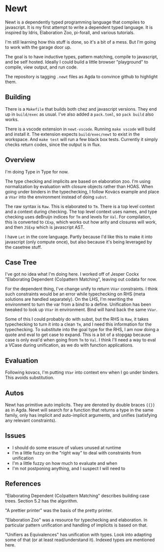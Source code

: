 
# Newt

Newt is a dependently typed programming language that compiles to javascript. It is
my first attempt to write a dependent typed language. It is inspired by Idris,
Elaboration Zoo, pi-forall, and various tutorials.

I'm still learning how this stuff is done, so it's a bit of a mess. But I'm going to
work with the garage door up.

The goal is to have inductive types, pattern matching, compile to javascript, and be
self hosted. Ideally I could build a little browser "playground" to compile, view
output, and run code.

The repository is tagging `.newt` files as Agda to convince github to highlight them.

## Building

There is a `Makefile` that builds both chez and javascript versions.  They end up in
`build/exec` as usual.  I've also added a `pack.toml`, so `pack build` also works.

There is a vscode extension in `newt-vscode`. Running `make vscode` will build and install it. The extension expects `build/exec/newt` to exist in the workspace. And `make test` will run a few black box tests. Currently it simply checks return codes, since the output is in flux.

## Overview

I'm doing Type in Type for now.

The type checking and implicits are based on elaboration zoo. I'm using normalization
by evaluation with closure objects rather than HOAS.  When going under binders in the
typechecking, I follow Kovács example and place a `VVar` into the environment instead of
doing `subst`.

The raw syntax is `Raw`. This is elaborated to `Tm`. There is a top level context and a
context during checking. The top level context uses names, and type checking uses deBruijn
indices for `Tm` and levels for `Val`.  For compilation, this is converted to `CExp`, which works out how arity and closures will work, and then `JSExp` which is javascript AST.

I have `Let` in the core language. Partly because I'd like this to make it into javascript (only compute once), but also because it's being leveraged by the casetree stuff.

## Case Tree

I've got no idea what I'm doing here. I worked off of Jesper Cockx "Elaborating Dependent (Co)pattern Matching", leaving out codata for now.

For the dependent thing, I've change unify to return `VVar` constraints. I think such constraints would be an error while typechecking on RHS (meta solutions are handled separately). On the LHS, I'm rewriting the environment to turn the var from a bind to a define. Unification has been tweaked to look up `VVar` in environment. Bind will hand back the same `VVar`.

Some of this I could probably do with subst, but the RHS is `Raw`, it takes typechecking to turn it into a clean `Tm`, and I need this information for the typechecking.  To substitute into the goal type for the RHS, I am now
doing a quote and eval to get case to expand. This is a bit of a stopgap because case is only eval'd when going
from `Tm` to `Val`. I think I'll need a way to eval a VCase during unification, as we do with function applications.

## Evaluation

Following kovacs, I'm putting `VVar` into context env when I go under binders. This avoids substitution.

## Autos

Newt has primitive auto implicits. They are denoted by double braces `{{}}` as in Agda. Newt will search for a function that returns a type in the same family, only has implicit and auto-implicit arguments, and unifies (satisfying any relevant constraints).

## Issues

- I should do some erasure of values unused at runtime
- I'm a little fuzzy on the "right way" to deal with constraints from unification
- I'm a little fuzzy on how much to evaluate and when
- I'm not postponing anything, and I suspect I will need to

## References

"Elaborating Dependent (Co)pattern Matching" describes building case trees. Section 5.2 has the algorithm.

"A prettier printer" was the basis of the pretty printer.

"Elaboration Zoo" was a resource for typechecking and elaboration. In particular pattern unification and handling of implicits is based on that.

"Unifiers as Equivalences" has unification with types.  Look into adapting some of that (or at least read/understand it).  Indexed types are mentioned here.
